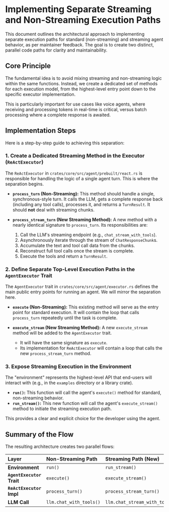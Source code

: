 # Implementing Separate Streaming and Non-Streaming Execution Paths

This document outlines the architectural approach to implementing separate execution paths for standard (non-streaming) and streaming agent behavior, as per maintainer feedback. The goal is to create two distinct, parallel code paths for clarity and maintainability.

## Core Principle

The fundamental idea is to avoid mixing streaming and non-streaming logic within the same functions. Instead, we create a dedicated set of methods for each execution model, from the highest-level entry point down to the specific executor implementation.

This is particularly important for use cases like voice agents, where receiving and processing tokens in real-time is critical, versus batch processing where a complete response is awaited.

## Implementation Steps

Here is a step-by-step guide to achieving this separation:

### 1. Create a Dedicated Streaming Method in the Executor (`ReActExecutor`)

The `ReActExecutor` in `crates/core/src/agent/prebuilt/react.rs` is responsible for handling the logic of a single agent turn. This is where the separation begins.

-   **`process_turn` (Non-Streaming):** This method should handle a single, synchronous-style turn. It calls the LLM, gets a complete response back (including any tool calls), processes it, and returns a `TurnResult`. It should **not** deal with streaming chunks.

-   **`process_stream_turn` (New Streaming Method):** A new method with a nearly identical signature to `process_turn`. Its responsibilities are:
    1.  Call the LLM's streaming endpoint (e.g., `chat_stream_with_tools`).
    2.  Asynchronously iterate through the stream of `ChatResponseChunk`s.
    3.  Accumulate the text and tool call data from the chunks.
    4.  Reconstruct full tool calls once the stream is complete.
    5.  Execute the tools and return a `TurnResult`.

### 2. Define Separate Top-Level Execution Paths in the `AgentExecutor` Trait

The `AgentExecutor` trait in `crates/core/src/agent/executor.rs` defines the main public entry points for running an agent. We will mirror the separation here.

-   **`execute` (Non-Streaming):** This existing method will serve as the entry point for standard execution. It will contain the loop that calls `process_turn` repeatedly until the task is complete.

-   **`execute_stream` (New Streaming Method):** A new `execute_stream` method will be added to the `AgentExecutor` trait.
    -   It will have the same signature as `execute`.
    -   Its implementation for `ReActExecutor` will contain a loop that calls the new `process_stream_turn` method.

### 3. Expose Streaming Execution in the Environment

The "environment" represents the highest-level API that end-users will interact with (e.g., in the `examples` directory or a library crate).

-   **`run()`:** This function will call the agent's `execute()` method for standard, non-streaming behavior.
-   **`run_stream()`:** This new function will call the agent's `execute_stream()` method to initiate the streaming execution path.

This provides a clear and explicit choice for the developer using the agent.

## Summary of the Flow

The resulting architecture creates two parallel flows:

| Layer                   | Non-Streaming Path              | Streaming Path (New)                     |
| :---------------------- | :------------------------------ | :--------------------------------------- |
| **Environment**         | `run()`                         | `run_stream()`                           |
| **`AgentExecutor` Trait** | `execute()`                     | `execute_stream()`                       |
| **`ReActExecutor` Impl**  | `process_turn()`                | `process_stream_turn()`                  |
| **LLM Call**            | `llm.chat_with_tools()`         | `llm.chat_stream_with_tools()`           |
